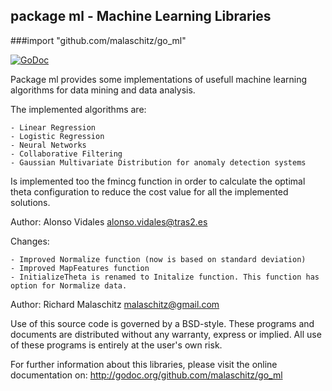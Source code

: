 ## package ml - Machine Learning Libraries
###import "github.com/malaschitz/go_ml"

[![GoDoc](https://godoc.org/github.com/malaschitz/go_ml?status.png)](https://godoc.org/github.com/alonsovidales/go_ml)


Package ml provides some implementations of usefull machine learning algorithms for data mining and data analysis.

The implemented algorithms are:

	- Linear Regression
	- Logistic Regression
	- Neural Networks
	- Collaborative Filtering
	- Gaussian Multivariate Distribution for anomaly detection systems

Is implemented too the fmincg function in order to calculate the optimal theta configuration to reduce the cost value for all the implemented solutions.

Author: Alonso Vidales <alonso.vidales@tras2.es>

Changes: 

	- Improved Normalize function (now is based on standard deviation)
	- Improved MapFeatures function
	- InitializeTheta is renamed to Initalize function. This function has option for Normalize data.

Author: Richard Malaschitz <malaschitz@gmail.com>	

Use of this source code is governed by a BSD-style. These programs and documents are distributed without any warranty, express or implied. All use of these programs is entirely at the user's own risk.

For further information about this libraries, please visit the online documentation on: <http://godoc.org/github.com/malaschitz/go_ml>
